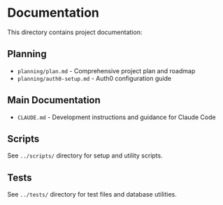 # Documentation

This directory contains project documentation:

## Planning
- `planning/plan.md` - Comprehensive project plan and roadmap
- `planning/auth0-setup.md` - Auth0 configuration guide

## Main Documentation  
- `CLAUDE.md` - Development instructions and guidance for Claude Code

## Scripts
See `../scripts/` directory for setup and utility scripts.

## Tests
See `../tests/` directory for test files and database utilities.